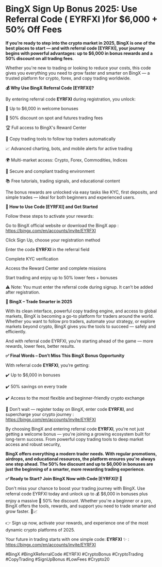 # BingX Sign Up Bonus 2025: Use  Referral Code ( EYRFXI )for $6,000 + 50% Off Fees

**If you’re ready to step into the crypto market in 2025, BingX is one of the best places to start — and with referral code [EYRFXI], your journey begins with powerful advantages: up to $6,000 in bonus rewards and a 50% discount on all trading fees**.

Whether you're new to trading or looking to reduce your costs, this code gives you everything you need to grow faster and smarter on BingX — a trusted platform for crypto, forex, and copy trading worldwide.

**💰 Why Use BingX Referral Code [EYRFXI]?**

By entering referral code **EYRFXI** during registration, you unlock:

🎁 Up to $6,000 in welcome bonuses

🔻 50% discount on spot and futures trading fees

🏆 Full access to BingX's Reward Center

🔄 Copy trading tools to follow top traders automatically

📈 Advanced charting, bots, and mobile alerts for active trading

🌍 Multi-market access: Crypto, Forex, Commodities, Indices

🔐 Secure and compliant trading environment

📚 Free tutorials, trading signals, and educational content

The bonus rewards are unlocked via easy tasks like KYC, first deposits, and simple trades — ideal for both beginners and experienced users.

**🚀 How to Use Code [EYRFXI] and Get Started**

Follow these steps to activate your rewards:

Go to BingX official website or download the BingX app : https://bingx.com/en/accounts/invite/EYRFXI

Click Sign Up, choose your registration method

Enter the code **EYRFXI** in the referral field

Complete KYC verification

Access the Reward Center and complete missions

Start trading and enjoy up to 50% lower fees + bonuses

⚠️ Note: You must enter the referral code during signup. It can’t be added after registration.

**🌟 BingX – Trade Smarter in 2025**

With its clean interface, powerful copy trading engine, and access to global markets, BingX is becoming a go-to platform for traders around the world. Whether you want to follow pro traders, automate your strategy, or explore markets beyond crypto, BingX gives you the tools to succeed — safely and efficiently.

And with referral code EYRFXI, you’re starting ahead of the game — more rewards, lower fees, better results.

**✅ Final Words – Don’t Miss This BingX Bonus Opportunity**

With referral code **EYRFXI**, you’re getting:

✔️ Up to $6,000 in bonuses

✔️ 50% savings on every trade

✔️ Access to the most flexible and beginner-friendly crypto exchange

🎉 Don’t wait — register today on BingX, enter code **EYRFXI**, and supercharge your crypto journey : https://bingx.com/en/accounts/invite/EYRFXI

By choosing BingX and entering referral code **EYRFXI**, you’re not just getting a welcome bonus — you're joining a growing ecosystem built for long-term success. From powerful copy trading tools to deep market access and robust security, 

**BingX offers everything a modern trader needs. With regular promotions, airdrops, and educational resources, the platform ensures you're always one step ahead. The 50% fee discount and up to $6,000 in bonuses are just the beginning of a smarter, more rewarding trading experience**.

**✅ Ready to Start? Join BingX Now with Code [EYRFXI]! 🚀**

Don't miss your chance to boost your trading journey with BingX. Use referral code EYRFXI today and unlock up to 💰 $6,000 in bonuses plus enjoy a massive 🔻 50% fee discount. Whether you're a beginner or a pro, BingX offers the tools, rewards, and support you need to trade smarter and grow faster. 🧠📈

👉 Sign up now, activate your rewards, and experience one of the most dynamic crypto platforms of 2025.

Your future in trading starts with one simple code: **EYRFXI** ✨ : https://bingx.com/en/accounts/invite/EYRFXI





#BingX #BingXReferralCode #EYRFXI #CryptoBonus #CryptoTrading #CopyTrading #SignUpBonus #LowFees #Crypto20

